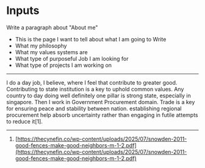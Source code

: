 # Inputs

Write a paragraph about "About me"

* This is the page I want to tell about what I am going to Write
* What my philosophy
* What my values systems are
* What type of purposeful Job I am looking for
* What type of projects I am working on

***

I do a day job, I believe, where I feel that contribute to greater good. Contributing to state institution is a key to uphold common values. Any country to day doing well definitely one pillar is strong state, especially in singapore. Then I work in Government Procurement domain. Trade is a key for ensuring peace and stability between nation. establishing regional procurement help absorb uncertainty rather than engaging in futile attempts to reduce it\[1].

***

1. [https://thecynefin.co/wp-content/uploads/2025/07/snowden-2011-good-fences-make-good-neighbors-m-1-2.pdf](https://thecynefin.co/wp-content/uploads/2025/07/snowden-2011-good-fences-make-good-neighbors-m-1-2.pdf)
